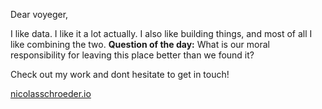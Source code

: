 Dear voyeger, 

I like data. I like it a lot actually. I also like building things, and most of all I like combining the two. 
**Question of the day:** What is our moral responsibility for leaving this place better than we found it?

Check out my work and dont hesitate to get in touch!

[nicolasschroeder.io](http://www.nicolasschroeder.io/)


